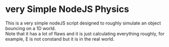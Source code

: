 # very Simple NodeJS Physics
This is a very simple nodeJS script designed to roughly simulate an object bouncing on a 1D world.
<br/> Note that it has a lot of flaws and it is just calculating everything roughly, for example, E is not constand but it is in the real world.

